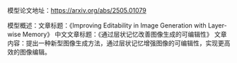 模型论文地址：https://arxiv.org/abs/2505.01079

模型概述：文章标题：《Improving Editability in Image Generation with Layer-wise Memory》
中文文章标题：《通过层状记忆改善图像生成的可编辑性》
文章内容：提出一种新型图像生成方法，通过层状记忆增强图像的可编辑性，实现更高效的图像编辑。
